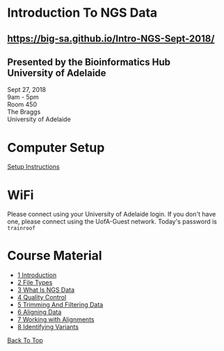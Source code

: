 # Introduction To NGS Data

## https://big-sa.github.io/Intro-NGS-Sept-2018/

## Presented by the Bioinformatics Hub <br> University of Adelaide

Sept 27, 2018  
9am - 5pm  
Room 450  
The Braggs   
University of Adelaide

# Computer Setup

[Setup Instructions](install/setup)

# WiFi

Please connect using your University of Adelaide login.
If you don't have one, please connect using the UofA-Guest network.
Today's password is `trainroof`

# Course Material

- [1 Introduction](notes/Introduction)
- [2 File Types](notes/file_types)
- [3 What Is NGS Data](notes/raw_data)
- [4 Quality Control](notes/qc)
- [5 Trimming And Filtering Data](notes/filtering_sequence)
- [6 Aligning Data](notes/alignment)
- [7 Working with Alignments](notes/working_with_alignments)
- [8 Identifying Variants](notes/variant_calling)


[Back To Top](#introduction-to-ngs-data)
